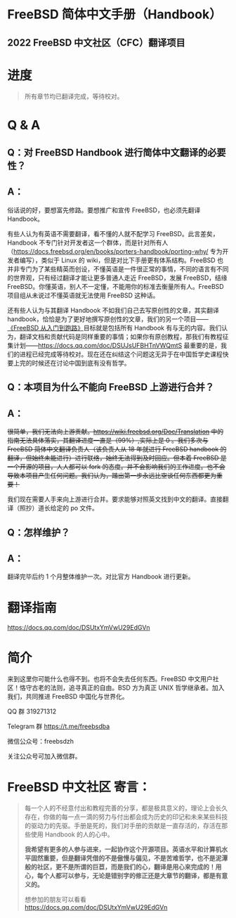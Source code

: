 # FreeBSD 简体中文手册（Handbook）
## 2022 FreeBSD 中文社区（CFC）翻译项目

# 进度

>所有章节均已翻译完成，等待校对。


# Q & A

## Q：对 FreeBSD Handbook 进行简体中文翻译的必要性？

## A：

俗话说的好，要想富先修路。要想推广和宣传 FreeBSD，也必须先翻译 Handbook。

有些人认为有英语不需要翻译，看不懂的人就不配学习 FreeBSD。此言差矣，Handbook 不专门针对开发者这一个群体，而是针对所有人（<https://docs.freebsd.org/en/books/porters-handbook/porting-why/> 专为开发者编写），类似于 Linux 的 wiki，但是对比下手册更有体系结构。FreeBSD 也并非专门为了某些精英而创设，不懂英语是一件很正常的事情，不同的语言有不同的世界观，只有经过翻译才能让更多普通人走近 FreeBSD，发展 FreeBSD，结缘 FreeBSD。你懂英语，别人不一定懂，不能用你的标准去衡量所有人。FreeBSD 项目组从未说过不懂英语就无法使用 FreeBSD 这种话。

还有些人认为与其翻译 Handbook 不如我们自己去写原创性的文章，其实翻译handbook，恰恰是为了更好地撰写原创性的文章，我们的另一个项目——[《FreeBSD 从入门到跑路》](https://github.com/FreeBSD-Ask/FreeBSD-Ask)目标就是包括所有 Handbook 有与无的内容。我们认为，翻译文档和贡献代码是同样重要的事情；如果你有原创教程，那我们有教程征集计划——<https://docs.qq.com/doc/DSUJsUFBHTnVWQmtS>
最重要的是，我们的进程已经完成等待校对。现在还在纠结这个问题这无异于在中国哲学史课程快要上完的时候还在讨论中国到底有没有哲学。

## Q：本项目为什么不能向 FreeBSD 上游进行合并？

## A：

~~很简单，我们无法向上游贡献。<https://wiki.freebsd.org/Doc/Translation> 中的指南无法具体落实，其翻译进度一直是（99%）,实际上是 0 。我们多次与 FreeBSD 简体中文翻译负责人（该负责人从 18 年就进行 FreeBSD handbook 的翻译，但始终未能进行）进行联络，始终无法得到及时回应。但本着 FreeBSD 是一个开源的项目，人人都可以 fork 的态度。并不会影响我们的工作进度。也不会导致本项目产生任何问题。我们认为，踏出第一步永远比空谈任何东西都更为重要！~~

我们现在需要人手来向上游进行合并。要求能够对照英文找到中文的翻译。直接翻译（照抄）道长给定的 po 文件。


## Q：怎样维护？

## A：

翻译完毕后约 1 个月整体维护一次。对比官方 Handbook 进行更新。


# 翻译指南

<https://docs.qq.com/doc/DSUtxYmVwU29EdGVn>

# 简介
来到这里你可能什么也得不到。也将不会失去任何东西。FreeBSD 中文用户社区！恪守古老的法则，追寻真正的自由。BSD 方为真正 UNIX 哲学继承者。加入我们，共同推进 FreeBSD 中国化与世界化。

QQ 群 319271312


Telegram 群 <https://t.me/freebsdba>

微信公众号：freebsdzh

关注公众号可加入微信群。

# FreeBSD 中文社区 寄言：
>每一个人的不经意付出和教程完善的分享，都是极具意义的，理论上会长久存在，你做的每一点一滴的努力与付出都会成为历史的印记和未来某些科技的驱动力的先驱。手册是死的，我们对手册的贡献是一直存活的，存活在那些使用 Handbook 的人的心中。
>
>**我希望有更多的人参与进来，一起协作这个开源项目。英语水平和计算机水平固然重要，但是翻译凭借的不是傲慢与偏见，不是苦难哲学，也不是泥潭般的社区，更不是所谓的巨苣，而是我们的心，翻译是用心来完成的！用心，每个人都可以参与，无论是错别字的修正还是大章节的翻译，都是有意义的。**
>
>想参加的朋友可以看看 <https://docs.qq.com/doc/DSUtxYmVwU29EdGVn>
